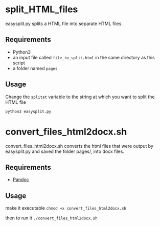 # split_HTML_files

easysplit.py splits a HTML file into separate HTML files.

## Requirements

* Python3
* an input file called ```file_to_split.html``` in the same directory as this script
* a folder named ```pages```

## Usage

Change the ```splitat``` variable to the string at which you want to split the HTML file

```python3 easysplit.py```

# convert_files_html2docx.sh

convert_files_html2docx.sh converts the html files that were output by easysplit.py and saved the folder pages/, into docx files.

## Requirements

*  [Pandoc](https://pandoc.org)

## Usage

make it executable
```chmod +x convert_files_html2docx.sh```

then to run it
```./convert_files_html2docx.sh```
